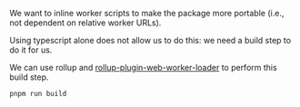 We want to inline worker scripts to make the package more portable (i.e., not dependent on relative worker URLs).

Using typescript alone does not allow us to do this: we need a build step to do it for us.

We can use rollup and [rollup-plugin-web-worker-loader](https://github.com/darionco/rollup-plugin-web-worker-loader) to perform this build step.

```sh
pnpm run build
```